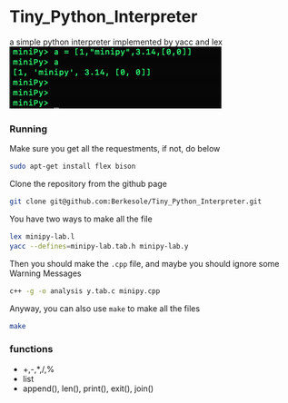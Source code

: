 # Tiny_Python_Interpreter
a simple python interpreter implemented by yacc and lex
![](https://github.com/Berkesole/Tiny_Python_Interpreter/blob/master/assets/example.png)
### Running
Make sure you get all the requestments, if not, do below 
```bash
sudo apt-get install flex bison
```
Clone the repository from the github page
```bash
git clone git@github.com:Berkesole/Tiny_Python_Interpreter.git
```
You have two ways to make all the file  
```bash
lex minipy-lab.l
yacc --defines=minipy-lab.tab.h minipy-lab.y
```
Then you should make the `.cpp` file, and maybe you should ignore some Warning Messages   
```bash
c++ -g -o analysis y.tab.c minipy.cpp
```
Anyway, you can also use `make` to make all the files 
```bash
make
```
### functions
- +,-,*,/,%
- list
- append(), len(), print(), exit(), join()

